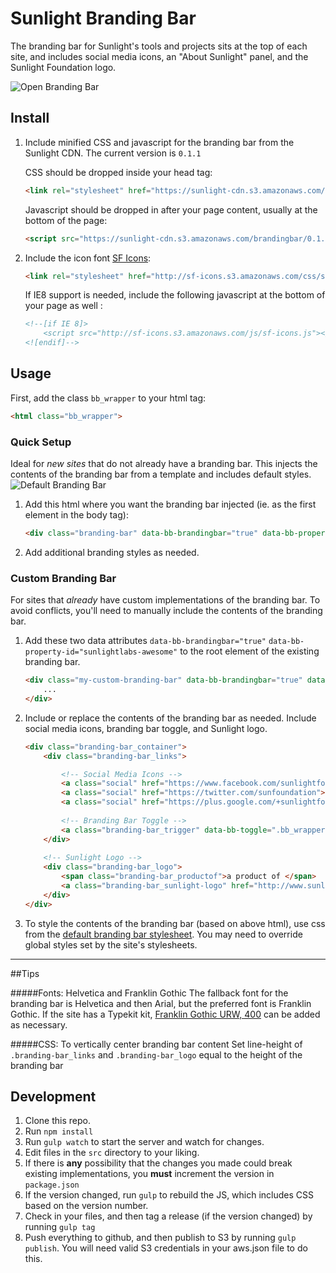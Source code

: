 # Sunlight Branding Bar

The branding bar for Sunlight's tools and projects sits at the top of each site, and includes social media icons, an "About Sunlight" panel, and the Sunlight Foundation logo.

![Open Branding Bar](example/screenshot-brandingbar-open.png)

## Install

1. Include minified CSS and javascript for the branding bar from the Sunlight CDN. The current version is `0.1.1`
    
    CSS should be dropped inside your head tag:
    
    ```html
    <link rel="stylesheet" href="https://sunlight-cdn.s3.amazonaws.com/brandingbar/0.1.1/css/brandingbar.css">
    ```

    Javascript should be dropped in after your page content, usually at the bottom of the page:
    
    ```html
    <script src="https://sunlight-cdn.s3.amazonaws.com/brandingbar/0.1.1/js/brandingbar.min.js.gz"></script>
    ```
    

2. Include the icon font [SF Icons](https://github.com/sunlightlabs/sf-icons):

    ```html
    <link rel="stylesheet" href="http://sf-icons.s3.amazonaws.com/css/sf-icons.css">
    ```
    If IE8 support is needed, include the following javascript at the bottom of your page as well :
    
    ```html
    <!--[if IE 8]>
        <script src="http://sf-icons.s3.amazonaws.com/js/sf-icons.js"></script>
    <![endif]-->
    ```
    
    
    
## Usage

First, add the class `bb_wrapper` to your html tag:

```html
<html class="bb_wrapper">
```


### Quick Setup
Ideal for *new sites* that do not already have a branding bar. This injects the contents of the branding bar from a template and includes default styles.
![Default Branding Bar](example/screenshot-brandingbar-default.png)

1. Add this html where you want the branding bar injected (ie. as the first element in the body tag):

    ```html
    <div class="branding-bar" data-bb-brandingbar="true" data-bb-property-id="sunlightlabs-awesome"></div>
    ```
2. Add additional branding styles as needed.



### Custom Branding Bar
For sites that *already* have custom implementations of the branding bar. To avoid conflicts, you'll need to manually include the contents of the branding bar.

1. Add these two data attributes `data-bb-brandingbar="true"` `data-bb-property-id="sunlightlabs-awesome"` to the root element of the existing branding bar.
    
    ```html
    <div class="my-custom-branding-bar" data-bb-brandingbar="true" data-bb-property-id="sunlightlabs-awesome">
        ...
    </div>
    ```

2. Include or replace the contents of the branding bar as needed. Include social media icons, branding bar toggle, and Sunlight logo.
    
    ```html
    <div class="branding-bar_container">
        <div class="branding-bar_links">

            <!-- Social Media Icons -->
            <a class="social" href="https://www.facebook.com/sunlightfoundation"><span class="icon icon-facebook"></span></a>
            <a class="social" href="https://twitter.com/sunfoundation"><span class="icon icon-twitter"></span></a>
            <a class="social" href="https://plus.google.com/+sunlightfoundation"><span class="icon icon-google-plus"></span></a>
            
            <!-- Branding Bar Toggle --> 
            <a class="branding-bar_trigger" data-bb-toggle=".bb_wrapper" href="http://sunlightfoundation.com/about/">About Sunlight Foundation</a>
        </div>
        
        <!-- Sunlight Logo -->
        <div class="branding-bar_logo">
            <span class="branding-bar_productof">a product of </span>
            <a class="branding-bar_sunlight-logo" href="http://www.sunlightfoundation.com">Sunlight Foundation</a>
        </div>
    </div>
    ```

3. To style the contents of the branding bar (based on above html), use css from the [default branding bar stylesheet](https://github.com/sunlightlabs/branding-bar/blob/master/src/css/brandingbar-default.css). You may need to override global styles set by the site's stylesheets.


---

##Tips

#####Fonts: Helvetica and Franklin Gothic
The fallback font for the branding bar is Helvetica and then Arial, but the preferred font is Franklin Gothic. If the site has a Typekit kit, [Franklin Gothic URW, 400](https://typekit.com/fonts/franklin-gothic-urw) can be added as necessary.

#####CSS: To vertically center branding bar content
Set line-height of `.branding-bar_links` and `.branding-bar_logo` equal to the height of the branding bar

## Development

1. Clone this repo.
2. Run `npm install`
3. Run `gulp watch` to start the server and watch for changes.
4. Edit files in the `src` directory to your liking.
5. If there is **any** possibility that the changes you made could break existing implementations,
    you **must** increment the version in `package.json`
6. If the version changed, run `gulp` to rebuild the JS, which includes CSS based on the version number.
7. Check in your files, and then tag a release (if the version changed) by running `gulp tag`
8. Push everything to github, and then publish to S3 by running `gulp publish`.
    You will need valid S3 credentials in your aws.json file to do this.

